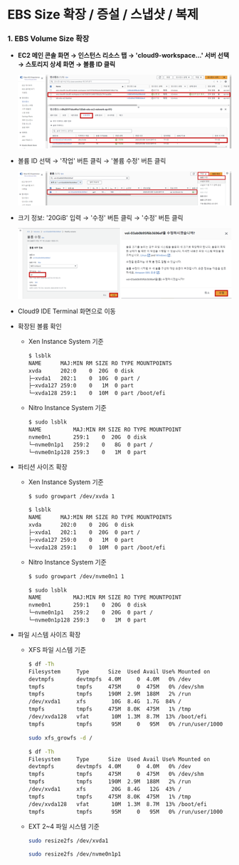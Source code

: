 # EBS Size 확장 / 증설 / 스냅샷 / 복제

### 1. EBS Volume Size 확장

- **EC2 메인 콘솔 화면 → 인스턴스 리소스 탭 → 'cloud9-workspace...' 서버 선택 → 스토리지 상세 화면 → 볼륨 ID 클릭**

    ![alt text](./img/ebs_01.png)

- 볼륨 ID 선택 → '작업' 버튼 클릭 → '볼륨 수정' 버튼 클릭

    ![alt text](./img/ebs_02.png)

- 크기 정보: '20GiB' 입력 → '수정' 버튼 클릭 → '수정' 버튼 클릭

    ![alt text](./img/ebs_03.png)

- Cloud9 IDE Terminal 화면으로 이동

- 확장된 볼륨 확인

    - Xen Instance System 기준
  
        ```bash
        $ lsblk
        NAME      MAJ:MIN RM SIZE RO TYPE MOUNTPOINTS
        xvda      202:0    0  20G  0 disk 
        ├─xvda1   202:1    0  10G  0 part /
        ├─xvda127 259:0    0   1M  0 part 
        └─xvda128 259:1    0  10M  0 part /boot/efi
        ```

    - Nitro Instance System 기준
  
        ```bash
        $ sudo lsblk
        NAME          MAJ:MIN RM SIZE RO TYPE MOUNTPOINT
        nvme0n1       259:1    0  20G  0 disk
        └─nvme0n1p1   259:2    0   8G  0 part /
        └─nvme0n1p128 259:3    0   1M  0 part
        ```

- 파티션 사이즈 확장

    - Xen Instance System 기준

        ```bash
        $ sudo growpart /dev/xvda 1
        ```

        ```bash
        $ lsblk
        NAME      MAJ:MIN RM SIZE RO TYPE MOUNTPOINTS
        xvda      202:0    0  20G  0 disk 
        ├─xvda1   202:1    0  20G  0 part /
        ├─xvda127 259:0    0   1M  0 part 
        └─xvda128 259:1    0  10M  0 part /boot/efi
        ```

    - Nitro Instance System 기준
  
        ```bash
        $ sudo growpart /dev/nvme0n1 1
        ```

        ```bash
        $ sudo lsblk
        NAME          MAJ:MIN RM SIZE RO TYPE MOUNTPOINT
        nvme0n1       259:1    0  20G  0 disk
        └─nvme0n1p1   259:2    0  20G  0 part /
        └─nvme0n1p128 259:3    0   1M  0 part
        ```

- 파일 시스템 사이즈 확장

    - XFS 파일 시스템 기준

        ```bash
        $ df -Th
        Filesystem     Type      Size  Used Avail Use% Mounted on
        devtmpfs       devtmpfs  4.0M     0  4.0M   0% /dev
        tmpfs          tmpfs     475M     0  475M   0% /dev/shm
        tmpfs          tmpfs     190M  2.9M  188M   2% /run
        /dev/xvda1     xfs        10G  8.4G  1.7G  84% /
        tmpfs          tmpfs     475M  8.0K  475M   1% /tmp
        /dev/xvda128   vfat       10M  1.3M  8.7M  13% /boot/efi
        tmpfs          tmpfs      95M     0   95M   0% /run/user/1000
        ```

        ```bash
        sudo xfs_growfs -d /
        ```

        ```bash
        $ df -Th
        Filesystem     Type      Size  Used Avail Use% Mounted on
        devtmpfs       devtmpfs  4.0M     0  4.0M   0% /dev
        tmpfs          tmpfs     475M     0  475M   0% /dev/shm
        tmpfs          tmpfs     190M  2.9M  188M   2% /run
        /dev/xvda1     xfs        20G  8.4G   12G  43% /
        tmpfs          tmpfs     475M  8.0K  475M   1% /tmp
        /dev/xvda128   vfat       10M  1.3M  8.7M  13% /boot/efi
        tmpfs          tmpfs      95M     0   95M   0% /run/user/1000
        ```

    - EXT 2~4 파일 시스템 기준

        ```bash
        sudo resize2fs /dev/xvda1
        ```

        ```bash
        sudo resize2fs /dev/nvme0n1p1
        ```






